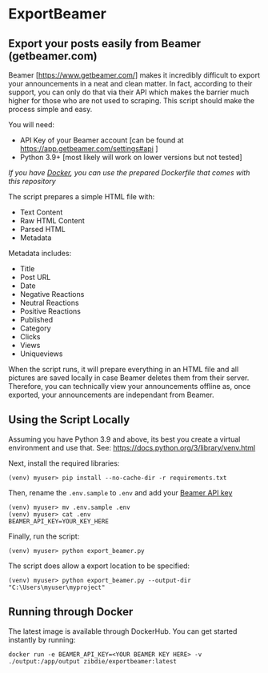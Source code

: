 # ExportBeamer

## Export your posts easily from Beamer (getbeamer.com)

Beamer [https://www.getbeamer.com/] makes it incredibly difficult to export your announcements in a neat and clean matter. In fact, according to their support, you can only do that via their API which makes the barrier much higher for those who are not used to scraping. This script should make the process simple and easy.

You will need:

- API Key of your Beamer account [can be found at https://app.getbeamer.com/settings#api ]
- Python 3.9+ [most likely will work on lower versions but not tested]

*If you have [Docker](https://www.docker.com/get-started/), you can use the prepared Dockerfile that comes with this repository*

The script prepares a simple HTML file with:
* Text Content	
* Raw HTML Content	
* Parsed HTML	
* Metadata

Metadata includes:
* Title
* Post URL	
* Date
* Negative Reactions	
* Neutral Reactions	
* Positive Reactions	
* Published
* Category
* Clicks
* Views
* Uniqueviews

When the script runs, it will prepare everything in an HTML file and all pictures are saved locally in case Beamer deletes them from their server. Therefore, you can technically view your announcements offline as, once exported, your announcements are independant from Beamer.

## Using the Script Locally
Assuming you have Python 3.9 and above, its best you create a virtual environment and use that. See: https://docs.python.org/3/library/venv.html

Next, install the required libraries:
```
(venv) myuser> pip install --no-cache-dir -r requirements.txt
```

Then, rename the `.env.sample` to `.env` and add your [Beamer API key](https://app.getbeamer.com/settings#api)
```
(venv) myuser> mv .env.sample .env
(venv) myuser> cat .env
BEAMER_API_KEY=YOUR_KEY_HERE
```

Finally, run the script:
```
(venv) myuser> python export_beamer.py
```

The script does allow a export location to be specified:
```
(venv) myuser> python export_beamer.py --output-dir "C:\Users\myuser\myproject"
```

## Running through Docker

The latest image is available through DockerHub. You can get started instantly by running:
```
docker run -e BEAMER_API_KEY=<YOUR BEAMER KEY HERE> -v ./output:/app/output zibdie/exportbeamer:latest
```